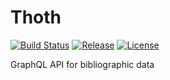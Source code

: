 # Thoth
[![Build Status](https://travis-ci.org/openbookpublishers/thoth.svg?branch=master)](https://travis-ci.org/openbookpublishers/thoth) [![Release](https://img.shields.io/github/release/openbookpublishers/thoth.svg?colorB=58839b)](https://github.com/openbookpublishers/thoth/releases) [![License](https://img.shields.io/github/license/openbookpublishers/thoth.svg?colorB=blue)](https://github.com/openbookpublishers/thoth/blob/master/LICENSE)

GraphQL API for bibliographic data
